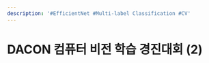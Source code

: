 ```yaml
---
description: '#EfficientNet #Multi-label Classification #CV'
---
```


# DACON 컴퓨터 비전 학습 경진대회 (2)

<figure><img src="../../../.gitbook/assets/DACON 컴퓨터 비전 학습 경진대회 (2)_페이지_01.jpg" alt=""><figcaption></figcaption></figure>

<figure><img src="../../../.gitbook/assets/DACON 컴퓨터 비전 학습 경진대회 (2)_페이지_02.jpg" alt=""><figcaption></figcaption></figure>

<figure><img src="../../../.gitbook/assets/DACON 컴퓨터 비전 학습 경진대회 (2)_페이지_03.jpg" alt=""><figcaption></figcaption></figure>

<figure><img src="../../../.gitbook/assets/DACON 컴퓨터 비전 학습 경진대회 (2)_페이지_04.jpg" alt=""><figcaption></figcaption></figure>

<figure><img src="../../../.gitbook/assets/DACON 컴퓨터 비전 학습 경진대회 (2)_페이지_05.jpg" alt=""><figcaption></figcaption></figure>

<figure><img src="../../../.gitbook/assets/DACON 컴퓨터 비전 학습 경진대회 (2)_페이지_06.jpg" alt=""><figcaption></figcaption></figure>

<figure><img src="../../../.gitbook/assets/DACON 컴퓨터 비전 학습 경진대회 (2)_페이지_07.jpg" alt=""><figcaption></figcaption></figure>

<figure><img src="../../../.gitbook/assets/DACON 컴퓨터 비전 학습 경진대회 (2)_페이지_08.jpg" alt=""><figcaption></figcaption></figure>

<figure><img src="../../../.gitbook/assets/DACON 컴퓨터 비전 학습 경진대회 (2)_페이지_09.jpg" alt=""><figcaption></figcaption></figure>

<figure><img src="../../../.gitbook/assets/DACON 컴퓨터 비전 학습 경진대회 (2)_페이지_10.jpg" alt=""><figcaption></figcaption></figure>

<figure><img src="../../../.gitbook/assets/DACON 컴퓨터 비전 학습 경진대회 (2)_페이지_11.jpg" alt=""><figcaption></figcaption></figure>

<figure><img src="../../../.gitbook/assets/DACON 컴퓨터 비전 학습 경진대회 (2)_페이지_12.jpg" alt=""><figcaption></figcaption></figure>

<figure><img src="../../../.gitbook/assets/DACON 컴퓨터 비전 학습 경진대회 (2)_페이지_13.jpg" alt=""><figcaption></figcaption></figure>

<figure><img src="../../../.gitbook/assets/DACON 컴퓨터 비전 학습 경진대회 (2)_페이지_14.jpg" alt=""><figcaption></figcaption></figure>

<figure><img src="../../../.gitbook/assets/DACON 컴퓨터 비전 학습 경진대회 (2)_페이지_15.jpg" alt=""><figcaption></figcaption></figure>

<figure><img src="../../../.gitbook/assets/DACON 컴퓨터 비전 학습 경진대회 (2)_페이지_16.jpg" alt=""><figcaption></figcaption></figure>

<figure><img src="../../../.gitbook/assets/DACON 컴퓨터 비전 학습 경진대회 (2)_페이지_17.jpg" alt=""><figcaption></figcaption></figure>

<figure><img src="../../../.gitbook/assets/DACON 컴퓨터 비전 학습 경진대회 (2)_페이지_18.jpg" alt=""><figcaption></figcaption></figure>

<figure><img src="../../../.gitbook/assets/DACON 컴퓨터 비전 학습 경진대회 (2)_페이지_19.jpg" alt=""><figcaption></figcaption></figure>

<figure><img src="../../../.gitbook/assets/DACON 컴퓨터 비전 학습 경진대회 (2)_페이지_20.jpg" alt=""><figcaption></figcaption></figure>
